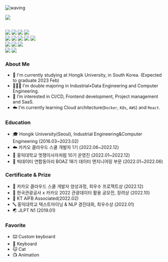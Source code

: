 <!--
**oduodg/oduodg** is a ✨ _special_ ✨ repository because its `README.md` (this file) appears on your GitHub profile.

Here are some ideas to get you started:

- 🔭 I’m currently working on ...
- 🌱 I’m currently learning ...
- 👯 I’m looking to collaborate on ...
- 🤔 I’m looking for help with ...
- 💬 Ask me about ...
- 📫 How to reach me: ...
- 😄 Pronouns: ...
- ⚡ Fun fact: ...
-->

<!-- <img src="./header.png"> </img> -->
![waving](https://capsule-render.vercel.app/api?type=waving&height=200&text=🧚🏻‍♀️%20Eun%20Lee&fontAlign=21&fontAlignY=40&color=gradient)

<p> <img src="https://hits.seeyoufarm.com/api/count/incr/badge.svg?url=https%3A%2F%2Fgithub.com%2Foduodg%2Fhit-counter&count_bg=%23D6B8D4&title_bg=%23F19FA7&icon=github.svg&icon_color=%23E7E7E7&title=hits&edge_flat=false"/> </p>

<p> <br/>
  <img src="https://img.shields.io/badge/HTML5-E34F26.svg?&style=flat-square&logo=HTML5&logoColor=white"/>
  <img src="https://img.shields.io/badge/CSS3-1572B6.svg?&style=flat-square&logo=CSS3&logoColor=white"/>
  <img src="https://img.shields.io/badge/JavaScript-F7DF1E.svg?&style=flat-square&logo=JavaScript&logoColor=black"/>
  <img src="https://img.shields.io/badge/Python-3776AB.svg?&style=flat-square&logo=Python&logoColor=white"/> <br/>
  <img src="https://img.shields.io/badge/React-74D2FB.svg?&style=flat-square&logo=React&logoColor=white"/>
  <img src="https://img.shields.io/badge/Linux-FCC624.svg?&style=flat-square&logo=Linux&logoColor=black"/>
  <img src="https://img.shields.io/badge/Docker-4A94E6.svg?&style=flat-square&logo=Docker&logoColor=white"/>
  <img src="https://img.shields.io/badge/Kubernetes-416CDE.svg?&style=flat-square&logo=Kubernetes&logoColor=white"/>
  <img src="https://img.shields.io/badge/AWS-EA9E3E.svg?&style=flat-square&logo=Amazon%20AWS&logoColor=white"/> <br/>
  <img src="https://img.shields.io/badge/git-F05032?style=flat-square&logo=git&logoColor=white"> 
  <img src="https://img.shields.io/badge/GitHub_Actions-2088FF?style=flat-square&logo=github-actions&logoColor=white"/> 
  <img src="https://img.shields.io/badge/ArgoCD-DF7652?style=flat-square&logo=Argo&logoColor=white"/> <br/>
  <img src="https://img.shields.io/badge/Notion-fcfcfc.svg?&style=flat-square&logo=Notion&logoColor=black"/>
  <img src="https://img.shields.io/badge/Figma-1D1D1D.svg?&style=flat-square&logo=Figma&logoColor=white"/>
</p>

### About Me
- 🏫 I'm currently studying at Hongik University, in South Korea. (Expected to graduate 2023 Feb)
- 👩🏻‍💻 I'm double majoring in Industrial•Data Engineering and Computer Engineering.
- 🥰 I’m interested in CI/CD, Frontend development, Project management and SaaS.
- ☁️ I’m currently learning Cloud architecture(`Docker`, `K8s`, `AWS`) and `React`.

<!-- ### Projects -->

### Education
- 🎓 Hongik University(Seoul), Industrial Engineering&Computer Engineering (2016.03~2023.02)
- ☁️ 카카오 클라우드 스쿨 개발자 1기 (2022.06~2022.12)
- 🦁 홍익대학교 멋쟁이사자처럼 10기 운영진 (2022.01~2022.12)
- 🐘 빅데이터 연합동아리 BOAZ 18기 데이터 엔지니어링 부문 (2022.01~2022.06)

### Certificate & Prize

- 🍫 카카오 클라우드 스쿨 개발자 양성과정, 최우수 프로젝트상 (2022.12)
- 🍫 한국관광공사 x 카카오 2022 관광데이터 활용 공모전, 장려상 (2022.10)
- 🤖 KT AIFB Associated(2022.02)
- 🔤 홍익대학교 텍스트마이닝 & NLP 경진대회, 최우수상 (2022.01)
- 🌏 JLPT N1 (2019.01)

### Favorite

- ⌨️ Custom keyboard
- 🎹 Keyboard
- 😽 Cat
- 📺 Animation
